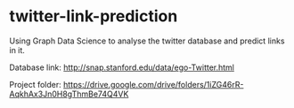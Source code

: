 # twitter-link-prediction
Using Graph Data Science to analyse the twitter database and predict links in it.

Database link:
http://snap.stanford.edu/data/ego-Twitter.html

Project folder:
https://drive.google.com/drive/folders/1iZG46rR-AqkhAx3Jn0H8gThmBe74Q4VK
